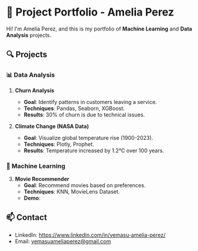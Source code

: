 # 🚀 Project Portfolio - Amelia Perez

Hi! I'm Amelia Perez, and this is my portfolio of **Machine Learning** and **Data Analysis** projects.  

## 🔍 Projects  

### 📊 Data Analysis  
1. **Churn Analysis**  
   - **Goal**: Identify patterns in customers leaving a service.  
   - **Techniques**: Pandas, Seaborn, XGBoost.  
   - **Results**: 30% of churn is due to technical issues.

2. **Climate Change (NASA Data)**  
   - **Goal**: Visualize global temperature rise (1900-2023).  
   - **Techniques**: Plotly, Prophet.  
   - **Results**: Temperature increased by 1.2°C over 100 years.

### 🤖 Machine Learning  
3. **Movie Recommender**  
   - **Goal**: Recommend movies based on preferences.  
   - **Techniques**: KNN, MovieLens Dataset.  
   - **Demo**: 

## 📫 Contact  
- LinkedIn: https://www.linkedin.com/in/yemasu-amelia-perez/  
- Email: yemasuameliaperez@gmail.com
